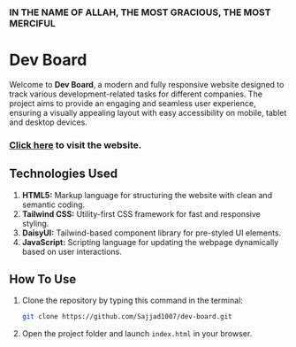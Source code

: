### IN THE NAME OF ALLAH, THE MOST GRACIOUS, THE MOST MERCIFUL

# Dev Board

Welcome to **Dev Board**, a modern and fully responsive website designed to track various development-related tasks for different companies. The project aims to provide an engaging and seamless user experience, ensuring a visually appealing layout with easy accessibility on mobile, tablet and desktop devices.

### [Click here](https://dev-board-by-sajjadur-rahman.netlify.app/) to visit the website.

## Technologies Used

1. **HTML5:** Markup language for structuring the website with clean and semantic coding.
2. **Tailwind CSS:** Utility-first CSS framework for fast and responsive styling.
3. **DaisyUI:** Tailwind-based component library for pre-styled UI elements.
4. **JavaScript:** Scripting language for updating the webpage dynamically based on user interactions.

## How To Use

1. Clone the repository by typing this command in the terminal:
   ```bash
   git clone https://github.com/Sajjad1007/dev-board.git
   ```
2. Open the project folder and launch `index.html` in your browser.
